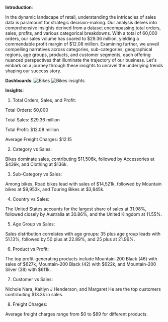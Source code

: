 **Introduction**:

In the dynamic landscape of retail, understanding the intricacies of sales data is paramount for strategic decision-making. Our analysis delves into comprehensive insights derived from a dataset encompassing total orders, sales, profits, and various categorical breakdowns. With a total of 60,000 orders, our sales volume has soared to $29.36 million, yielding a commendable profit margin of $12.08 million. Examining further, we unveil compelling narratives across categories, sub-categories, geographical regions, age groups, products, and customer segments, each offering nuanced perspectives that illuminate the trajectory of our business. Let's embark on a journey through these insights to unravel the underlying trends shaping our success story.

**Dashboards**:
![Bikes](https://github.com/VasumathyApparsundar/Bikes/assets/167323908/6c3a19fc-39e9-4e3f-910e-7abda96d9ae4)
![Bikes insights](https://github.com/VasumathyApparsundar/Bikes/assets/167323908/694966e7-46d8-4c06-b8ba-50fe587a71f7)

**Insights**:

1. Total Orders, Sales, and Profit:

Total Orders: 60,000

Total Sales: $29.36 million

Total Profit: $12.08 million

Average Freight Charges: $12.15

2. Category vs Sales:

Bikes dominate sales, contributing $11,506k, followed by Accessories at $439k, and Clothing at $136k.

3. Sub-Category vs Sales:

Among bikes, Road bikes lead with sales of $14,521k, followed by Mountain bikes at $9,953k, and Touring Bikes at $3,845k.

4. Country vs Sales:

The United States accounts for the largest share of sales at 31.98%, followed closely by Australia at 30.86%, and the United Kingdom at 11.55%.

5. Age Group vs Sales:

Sales distribution correlates with age groups: 35 plus age group leads with 51.13%, followed by 50 plus at 22.89%, and 25 plus at 21.96%.

6. Product vs Profit:

The top profit-generating products include Mountain-200 Black (46) with sales of $627k, Mountain-200 Black (42) with $622k, and Mountain-200 Silver (38) with $611k.

7. Customer vs Sales:

Nichole Nara, Kaitlyn J Henderson, and Margaret He are the top customers contributing $13.3k in sales.

8. Freight Charges:

Average freight charges range from $0 to $89 for different products.



